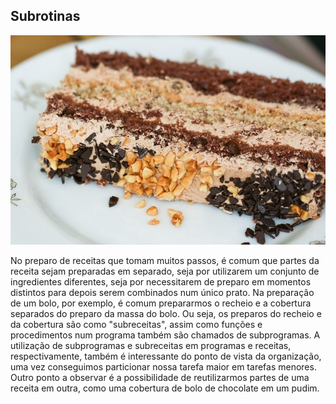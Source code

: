 ## Subrotinas 

![](/assets/subrotinas.jpg)

No preparo de receitas que tomam muitos passos, é comum que partes da receita sejam preparadas em separado, seja por utilizarem um conjunto de ingredientes diferentes, seja por necessitarem de preparo em momentos distintos para depois serem combinados num único prato. Na preparação de um bolo, por exemplo, é comum prepararmos o recheio e a cobertura separados do preparo da massa do bolo. Ou seja, os preparos do recheio e da cobertura são como "subreceitas", assim como funções e procedimentos num programa também são chamados de subprogramas. A utilização de subprogramas e subreceitas em programas e receitas, respectivamente, também é interessante do ponto de vista da organização, uma vez conseguimos particionar nossa tarefa maior em tarefas menores. Outro ponto a observar é a possibilidade de reutilizarmos partes de uma receita em outra, como uma cobertura de bolo de chocolate em um pudim.
